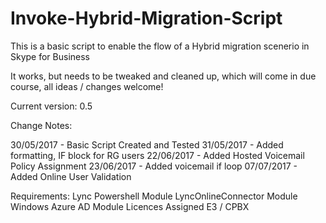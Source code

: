 # Invoke-Hybrid-Migration-Script

This is a basic script to enable the flow of a Hybrid migration scenerio in Skype for Business

It works, but needs to be tweaked and cleaned up, which will come in due course, all ideas / changes welcome!

Current version: 0.5

Change Notes: 

30/05/2017 - Basic Script  Created and Tested 
31/05/2017 - Added formatting, IF block for RG users 
22/06/2017 - Added Hosted Voicemail Policy Assignment 
23/06/2017 - Added voicemail if loop 
07/07/2017 - Added Online User Validation 


Requirements: 
Lync Powershell Module 
LyncOnlineConnector Module 
Windows Azure AD Module 
Licences Assigned E3 / CPBX 

